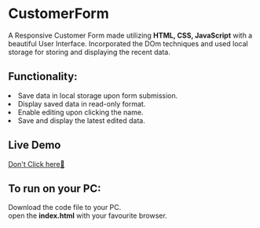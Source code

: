 # CustomerForm
A Responsive Customer Form made utilizing <strong>HTML, CSS, JavaScript</strong> with a beautiful User Interface. Incorporated the DOm techniques and used local storage for storing and displaying the recent data.

## Functionality:
<li>Save data in local storage upon form submission.</li>
<li>Display saved data in read-only format.</li>
<li>Enable editing upon clicking the name.</li>
<li>Save and display the latest edited data.</li>

## Live Demo
<a href="https://rampentapati1111.github.io/CustomerForm/" target="_blank">Don't Click here🙈</a>

## To run on your PC:
Download the code file to your PC.
<br>
open the <strong>index.html</strong> with your favourite browser.
